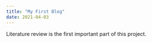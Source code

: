 ```yaml
---
title: "My First Blog"
date: 2021-04-03
---
```

Literature review is the first important part of this project.

